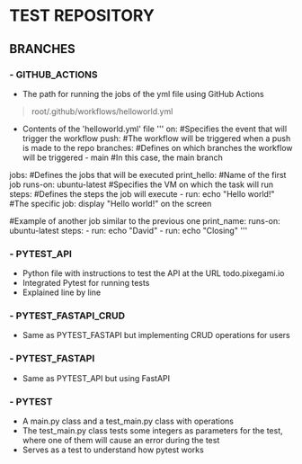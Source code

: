 # TEST REPOSITORY
## BRANCHES
### - GITHUB_ACTIONS
- The path for running the jobs of the yml file using GitHub Actions
> root/.github/workflows/helloworld.yml
- Contents of the 'helloworld.yml' file
'''
on: #Specifies the event that will trigger the workflow
  push: #The workflow will be triggered when a push is made to the repo
    branches: #Defines on which branches the workflow will be triggered
      - main #In this case, the main branch

jobs: #Defines the jobs that will be executed
  print_hello: #Name of the first job
    runs-on: ubuntu-latest #Specifies the VM on which the task will run
    steps: #Defines the steps the job will execute
      - run: echo "Hello world!" #The specific job: display "Hello world!" on the screen

  #Example of another job similar to the previous one
  print_name:
    runs-on: ubuntu-latest
    steps:
      - run: echo "David"
      - run: echo "Closing"
'''
### - PYTEST_API
- Python file with instructions to test the API at the URL todo.pixegami.io
- Integrated Pytest for running tests
- Explained line by line

### - PYTEST_FASTAPI_CRUD
- Same as PYTEST_FASTAPI but implementing CRUD operations for users

### - PYTEST_FASTAPI
- Same as PYTEST_API but using FastAPI

### - PYTEST
- A main.py class and a test_main.py class with operations
- The test_main.py class tests some integers as parameters for the test, where one of them will cause an error during the test
- Serves as a test to understand how pytest works
